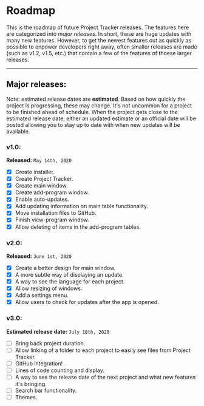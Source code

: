 # Roadmap
This is the roadmap of future Project Tracker releases. The features here are categorized
into *major releases*. In short, these are huge updates with many new features. However, to
get the newest features out as quickly as possible to enpower developers right away, often
smaller releases are made (such as v1.2, v1.5, etc.) that contain a few of the features
of thoese larger releases.

---
## Major releases:
Note: estimated release dates are **estimated**. Based on how quickly the project is progressing,
these may change. It's not uncommon for a project to be finished ahead of schedule. When the
project gets close to the estimated release date, either an updated estimate or an official
date will be posted allowing you to stay up to date with when new updates will be available.

### v1.0:
**Released:** `May 14th, 2020`

- [x] Create installer.
- [x] Create Project Tracker.
- [x] Create main window.
- [x] Create add-program window.
- [x] Enable auto-updates.
- [x] Add updating information on main table functionality.
- [x] Move installation files to GitHub.
- [x] Finish view-program window.
- [x] Allow deleting of items in the add-program tables.

### v2.0:
**Released:** `June 1st, 2020`

- [x] Create a better design for main window.
- [x] A more subtle way of displaying an update.
- [x] A way to see the language for each project.
- [x] Allow resizing of windows.
- [x] Add a settings menu.
- [x] Allow users to check for updates after the app is opened.

### v3.0:
**Estimated release date:** `July 10th, 2020`
- [ ] Bring back project duration.
- [ ] Allow linking of a folder to each project to easily see files from Project Tracker.
- [ ] GitHub integration!
- [ ] Lines of code counting and display.
- [ ] A way to see the release date of the next project and what new features it's bringing.
- [ ] Search bar functionality.
- [ ] Themes.
